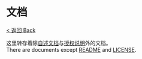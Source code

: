 # 文档
[< 返回 Back](../README.md)

这里转存着除[自述文档](../README.md)与[授权说明](LICENSE.md)外的文档。  
There are documents except [README](../README.md) and [LICENSE](LICENSE.md).
